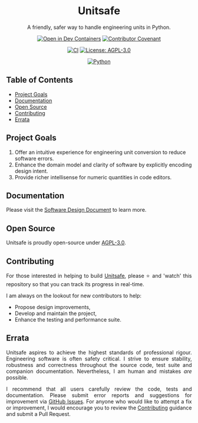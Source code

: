 <div align="center">
  <h1>Unitsafe</h1>
  <p>A friendly, safer way to handle engineering units in Python.</p>

  [![Open in Dev Containers](https://img.shields.io/static/v1?label=Dev%20Containers&message=Open&color=blue&logo=visualstudiocode)](https://vscode.dev/redirect?url=vscode://ms-vscode-remote.remote-containers/cloneInVolume?url=https://github.com/jamesbayley/unitsafe)
  [![Contributor Covenant](https://img.shields.io/badge/Contributor%20Covenant-2.0-4baaaa.svg)](https://github.com/jamesbayley/unitsafe/blob/main/.github/CODE_OF_CONDUCT.md)
  
  [![CI](https://github.com/jamesbayley/unitsafe/actions/workflows/ci.yml/badge.svg)](https://github.com/jamesbayley/unitsafe/actions/workflows/ci.yml)
  [![License: AGPL-3.0](https://img.shields.io/badge/License-AGPL--3.0-00add8)](https://choosealicense.com/licenses/agpl-3.0/)
  
  [![Python](https://img.shields.io/badge/Python-3.10_|_3.11_|_3.12-3776ab)](https://www.python.org)
</div>

## Table of Contents

- [Project Goals](#project-goals)
- [Documentation](#documentation)
- [Open Source](#open-source)
- [Contributing](#contributing)
- [Errata](#errata)

## Project Goals

1. Offer an intuitive experience for engineering unit conversion to reduce software errors. 
2. Enhance the domain model and clarity of software by explicitly encoding design intent.
3. Provide richer intellisense for numeric quantities in code editors.

## Documentation

Please visit the [Software Design Document](/docs/SDD.md) to learn more.

## Open Source

Unitsafe is proudly open-source under [AGPL-3.0](https://www.gnu.org/licenses/agpl-3.0.en.html).

## Contributing

<p align="justify">
  For those interested in helping to build <a href="https://github.com/jamesbayley/unitsafe" target="_blank">Unitsafe</a>, please ⭐️ and 'watch' this repository so that you can track its progress in real-time.
</p>

<p align="justify">
  I am always on the lookout for new contributors to help: 
</p>

- Propose design improvements,
- Develop and maintain the project, 
- Enhance the testing and performance suite.

## Errata

<p align="justify">
  Unitsafe aspires to achieve the highest standards of professional rigour. Engineering software is often safety critical. I strive to ensure stability, robustness and correctness throughout the source code, test suite and companion documentation. Nevertheless, I am human and mistakes <em>are</em> possible. 
</p>

<p align="justify">
  I recommend that all users carefully review the code, tests and documentation. Please submit error reports and suggestions for improvement via <a href="https://github.com/jamesbayley/unitsafe/issues" target="_blank">GitHub Issues</a>. For anyone who would like to attempt a fix or improvement, I would encourage you to review the <a href="#contributing">Contributing</a> guidance and submit a Pull Request.
</p>
